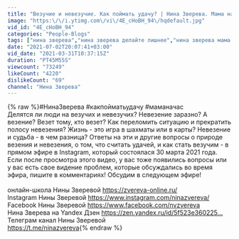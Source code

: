 ```yaml
---
title: "Везучие и невезучие. Как поймать удачу? | Нина Зверева. Мама на час."
image: "https:\/\/i.ytimg.com\/vi\/4E_cHoBH_94\/hqdefault.jpg"
vid_id: "4E_cHoBH_94"
categories: "People-Blogs"
tags: ["нина зверева","нина зверева делайте лишнее","нина зверева мама на час"]
date: "2021-07-02T20:07:41+03:00"
vid_date: "2021-03-31T10:37:15Z"
duration: "PT45M55S"
viewcount: "73249"
likeCount: "4220"
dislikeCount: "69"
channel: "Нина Зверева"
---
```

{% raw %}#НинаЗверева #какпойматьудачу #маманачас<br />Делятся ли люди на везучих и невезучих? Невезение заразно? А везение? Везет тому, кто везет? Как переломить ситуацию и прекратить полосу невезения? Жизнь - это игра в шахматы или в карты? Невезение и судьба - в чем разница? Ответы на эти и другие вопросы о природе везения и невезения,  о том, что считать удачей, и как стать везучим - в прямом эфире в Instagram, который состоялася 30 марта 2021 года. <br />Если после просмотра этого видео, у вас тоже появились вопросы или у вас есть свое видение проблем, которые обсуждались во время эфира, пишите в комментариях! Обсудим в следующем эфире!<br /><br />онлайн-школа Нины Зверевой <a rel="nofollow" target="blank" href="https://zvereva-online.ru/​​​">https://zvereva-online.ru/​​​</a><br />Instagram Нины Зверевой <a rel="nofollow" target="blank" href="https://www.instagram.com/ninazvereva/​​​">https://www.instagram.com/ninazvereva/​​​</a><br />Facebook Нины Зверевой  <a rel="nofollow" target="blank" href="https://www.facebook.com/nvzvereva​​​">https://www.facebook.com/nvzvereva​​​</a><br />Нина Зверева на Yandex Дзен <a rel="nofollow" target="blank" href="https://zen.yandex.ru/id/5f523e360225...​">https://zen.yandex.ru/id/5f523e360225...​</a><br />Телеграм канал Нины Зверевой <br /><a rel="nofollow" target="blank" href="https://t.me/ninazvereva">https://t.me/ninazvereva</a>{% endraw %}
